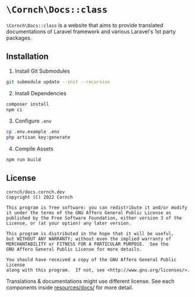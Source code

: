 # `\Cornch\Docs::class`

`\Cornch\Docs::class` is a website that aims to provide translated documentations of Laravel framework and various Laravel's 1st party packages.

## Installation

1. Install Git Submodules

```bash
git submodule update --init --recursive
```

2. Install Dependencies
```bash
composer install
npm ci
```

3. Configure `.env`
```bash
cp .env.example .env
php artisan key:generate
```

4. Compile Assets
```bash
npm run build
```

## License

```
cornch/docs.cornch.dev
Copyright (C) 2022 Cornch

This program is free software: you can redistribute it and/or modify
it under the terms of the GNU Affero General Public License as
published by the Free Software Foundation, either version 3 of the
License, or (at your option) any later version.

This program is distributed in the hope that it will be useful,
but WITHOUT ANY WARRANTY; without even the implied warranty of
MERCHANTABILITY or FITNESS FOR A PARTICULAR PURPOSE.  See the
GNU Affero General Public License for more details.

You should have received a copy of the GNU Affero General Public License
along with this program.  If not, see <http://www.gnu.org/licenses/>.
```

Translations & documentations might use different license. See each components inside [resources/docs/](resources/docs) for more detail.
